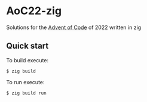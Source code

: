 # AoC22-zig
Solutions for the [Advent of Code](https://adventofcode.com/2022) of 2022 written in zig

## Quick start 

To build execute:
```shell
$ zig build 
```

To run execute:
```shell
$ zig build run
```

